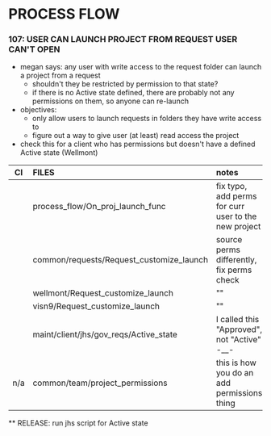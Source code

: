 # PROCESS FLOW

### 107: USER CAN LAUNCH PROJECT FROM REQUEST USER CAN'T OPEN
* megan says: any user with write access to the request folder can launch a project from a request
    * shouldn't they be restricted by permission to that state?
    * if there is no Active state defined, there are probably not any permissions on them, so anyone can re-launch
* objectives:
    * only allow users to launch requests in folders they have write access to
    * figure out a way to give user (at least) read access the project
* check this for a client who has permissions but doesn't have a defined Active state (Wellmont)

| CI | FILES | notes |
|:--:|:--|:--|
||process_flow/On_proj_launch_func | fix typo, add perms for curr user to the new project |
||common/requests/Request_customize_launch  | source perms differently, fix perms check    |
||wellmont/Request_customize_launch  |   ""      |
||visn9/Request_customize_launch  |   ""      |
||maint/client/jhs/gov_reqs/Active_state|I called this "Approved", not "Active" -__-|
|n/a|common/team/project_permissions|this is how you do an add permissions thing|

** RELEASE: run jhs script for Active state
